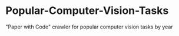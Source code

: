 # Popular-Computer-Vision-Tasks
"Paper with Code" crawler for popular computer vision tasks by year
